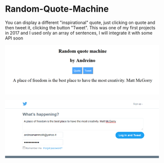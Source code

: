 # Random-Quote-Machine

You can display a different "inspirational" quote, just clicking on quote and then tweet it, clicking the button "Tweet".
This was one of my first projects in 2017 and I used only an array of sentences, I will integrate it with some API soon
 
![alt text](https://github.com/AndreusSH/Random-Quote-Machine/blob/master/Random_Quote.PNG)

![alt text](https://github.com/AndreusSH/Random-Quote-Machine/blob/master/tweet.PNG)
